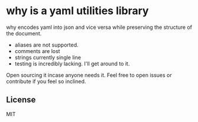 # why is a yaml utilities library

why encodes yaml into json and vice versa while preserving the structure of the document.

-   aliases are not supported.
-   comments are lost
-   strings currently single line
-   testing is incredibly lacking. I'll get around to it.

Open sourcing it incase anyone needs it. Feel free to open issues or contribute if you feel so inclined.

## License

MIT
